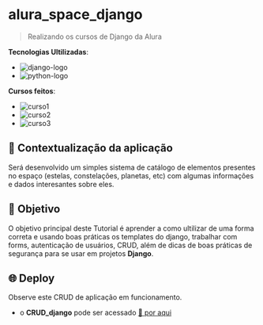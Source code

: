 # alura_space_django

> Realizando os cursos de Django da Alura  

**Tecnologias Ultilizadas**: 
- ![django-logo](https://img.shields.io/badge/django-5.0.4-228B22?style=for-the-badge&logo=django&logoColor=white&labelColor=228B22)
- ![python-logo](https://img.shields.io/badge/python-3.10.12-blue?style=for-the-badge&logo=python&logoColor=white&labelColor=yellow)

**Cursos feitos**:
- ![curso1](https://img.shields.io/badge/Templates_e_boas_práticas-94b2b2?style=for-the-badge&logo=django&logoColor=white&labelColor=94b2b2)
- ![curso2](https://img.shields.io/badge/Persistência_de_dados_e_Admin-ce5252?style=for-the-badge&logo=django&logoColor=white&labelColor=ce5252)
- ![curso3](https://img.shields.io/badge/autenticação_de_formulários_e_alerta-d579e2?style=for-the-badge&logo=django&logoColor=white&labelColor=d579e2)

## 🧩 Contextualização da aplicação

Será desenvolvido um simples sistema de catálogo de elementos presentes no espaço (estelas, constelações, planetas, etc) com algumas informações e dados interesantes sobre eles.

## 🎯 Objetivo

O objetivo principal deste Tutorial é aprender a como ultilizar de uma forma correta e usando boas práticas os templates do django, trabalhar com forms, autenticação de usuários, CRUD, além de dicas de boas práticas de segurança para se usar em projetos **Django**.

## 🌐 Deploy

Observe este CRUD de aplicação em funcionamento.

- o **CRUD_django** pode ser acessado [🔗 por aqui]()